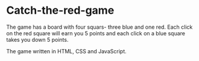 # Catch-the-red-game

The game has a board with four squars- three blue and one red. 
Each click on the red square will earn you 5 points and each click on a blue square takes you down 5 points.

The game written in HTML, CSS and JavaScript.
